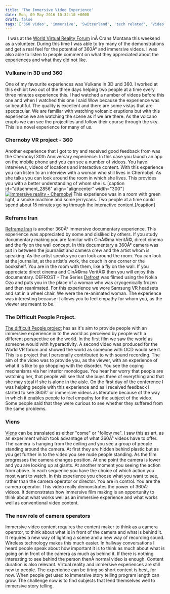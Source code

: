 ```yaml
---
title: 'The Immersive Video Experience'
date: Mon, 09 May 2016 10:32:10 +0000
draft: false
tags: ['360 video', 'immersive', 'Switzerland', 'tech related', 'Video', 'virtual reality', 'virtual reality', 'world virtual reality forum']
---
```


  I was at the [World Virtual Reality Forum](http://worldvrforum.com/) inÂ Crans Montana this weekend as a volunteer. During this time I was able to try many of the demonstrations and get a real feel for the potential of 360Â° and immersive videos. I was also able to listen to people comment on what they appreciated about the experiences and what they did not like.

### Vulkane in 3D und 360

One of my favourite experiences was Vulkane in 3D und 360. I worked at this exhibit two out of the three days helping two people at a time every three minutes experience this. I had watched a number of videos before this one and when I watched this one I said Wow because the experience was so beautiful. The quality is excellent and there are some vistas that are spectacular. We are familiar with watching volcanic eruptions but with this experience we are watching the scene as if we are there. As the volcano erupts we can see the projectiles and follow their course through the sky. This is a novel experience for many of us.

### Chernoby VR project - 360

Another experience that I got to try and received good feedback from was the Chernobyl 30th Anniversary experience. In this case you launch an app on the mobile phone and you can see a number of videos. You have interviews, videos of locations and interactive content. With this experience you can listen to an interview with a woman who still lives in Chernobyl. As she talks you can look around the room in which she lives. This provides you with a better understanding of whom she is. \[caption id="attachment\_2856" align="aligncenter" width="300"\][![Immersive reality - Chernobyl](http://www.main-vision.com/richard/blog/wp-content/uploads/2016/05/DSC_0210-300x225.jpg)](http://www.main-vision.com/richard/blog/wp-content/uploads/2016/05/DSC_0210.jpg) This experience was in a room with green light, a smoke machine and some jerrycans. Two people at a time could spend about 15 minutes going through the interactive content.\[/caption\] 

### Reframe Iran

[Reframe Iran](http://reframeiran.com/index.html) is another 360Â° immersive documentary experience. This experience was appreciated by some and disliked by others. If you study documentary making you are familiar with CinÃ©ma VeritÃ©, direct cinema and the fly on the wall concept. In this documentary a 360Â° camera was put in between the journalist and camera crew and the artist whom is speaking. As the artist speaks you can look around the room. You can look at the journalist, at the artist's work, the couch in one corner or the bookshelf. You are in the room with them, like a fly on the wall. If you appreciate direct cinema and CinÃ©ma VeritÃ© then you will enjoy this documentary. DEFROST - The Series [Defrost](http://www.defrostvr.com/the-series/#series) was filmed using the Nokia Ozo and puts you in the place of a woman who was cryogenically frozen and then reanimated. For this experience we wore Samsung VR headsets and sat in a wheel chair. We were the re-animated woman. The experience was interesting because it allows you to feel empathy for whom you, as the viewer are meant to be.

### The Difficult People Project.

[The difficult People project](https://www.facebook.com/TheDifficultPeopleProject/?fref=ts) has as it's aim to provide people with an immersive experience in to the world as perceived by people with a different perspective on the world. In the first film we saw the world as someone would with hyperactivity. A second video was produced for the World VR forum and showed the world as someone with OCD would see it. This is a project that I personally contributed to with sound recording. The aim of the video was to provide you, as the viewer, with an experience of what it is like to go shopping with the disorder. You see the coping mechanisms via her interior monologue. You hear her worry that people are watching her, that people will see that she buys three of everything and that she may steal if she is alone in the aisle. On the first day of the conference I was helping people with this experience and as I received feedback I started to see 360Â° or immersive videos as literature because of the way in which it enables people to feel empathy for the subject of the video. Some people said that they were curious to see whether they suffered from the same problems.

### Viens

[Viens](http://worldvrforum.com/portfolio/viens/) can be translated as either "come" or "follow me". I saw this as art, as an experiment which took advantage of what 360Â° videos have to offer. The camera is hanging from the ceiling and you see a group of people standing around the camera. At first they are hidden behind plastic but as you get further in to the video you see nude people standing. As the film progresses the camera changes position. At one point the camera is lower and you are looking up at giants. At another moment you seeing the action from above. In each sequence you have the choice of which action you most want to watch. In this experience you choose what you want to see, rather than the camera operator or director. You are in control. You are the camera operator. This video really demonstrates the power of 360Â° videos. It demonstrates how immersive film making is an opportunity to think about what works well as an immersive experience and what works well as conventional video content.

### The new role of camera operators

Immersive video content requires the content maker to think as a camera operator, to think about what is in front of the camera and what is behind it. It requires a new way of lighting a scene and a new way of recording sound. Wireless technology makes this much easier. In hallway conversations I heard people speak about how important it is to think as much about what is going on in front of the camera as much as behind it. If there is nothing interesting to see behind the person thenÂ normal video is enough. Content duration is also relevant. Virtual reality and immersive experiences are still new to people. The experience can be tiring so short content is best, for now. When people get used to immersive story telling program length can grow. The challenge now is to find subjects that lend themselves well to immersive story telling.